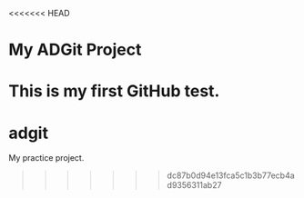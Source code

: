 <<<<<<< HEAD
# My ADGit Project
This is my first GitHub test.
=======
# adgit
My practice project.
>>>>>>> dc87b0d94e13fca5c1b3b77ecb4ad9356311ab27
